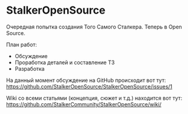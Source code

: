 # StalkerOpenSource
Очередная попытка создания Того Самого Сталкера. Теперь в Open Source.

План работ:
 - Обсуждение
 - Проработка деталей и составление ТЗ
 - Разработка

На данный момент обсуждение на GitHub происходит вот тут: 
https://github.com/StalkerOpenSource/StalkerOpenSource/issues/1

Wiki со всеми статьями (концепция, сюжет и т.д.) находится вот тут:
https://github.com/StalkerCommunity/StalkerOpenSource/wiki/
